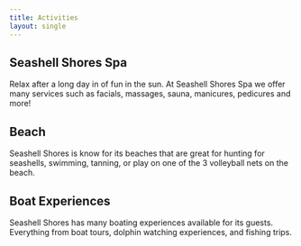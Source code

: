 ```yaml
---
title: Activities
layout: single 
---
```


## Seashell Shores Spa 
Relax after a long day in of fun in the sun.  At Seashell Shores Spa we offer many services such as facials, massages, sauna, manicures, pedicures and more!  

## Beach 
Seashell Shores is know for its beaches that are great for hunting for seashells, swimming, tanning, or play on one of the 3 volleyball nets on the beach.   

## Boat Experiences
Seashell Shores has many boating experiences available for its guests.   Everything from boat tours, dolphin watching experiences, and fishing trips. 
